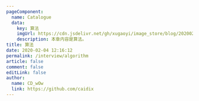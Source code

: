 ```yaml
---
pageComponent:
  name: Catalogue
  data:
    key: 算法
    imgUrl: https://cdn.jsdelivr.net/gh/xugaoyi/image_store/blog/20200204143633.png
    description: 本章内容是算法。
title: 算法
date: 2020-02-04 12:16:12
permalink: /interview/algorithm
article: false
comment: false
editLink: false
author:
  name: CD_wOw
  link: https://github.com/caidix
---
```

